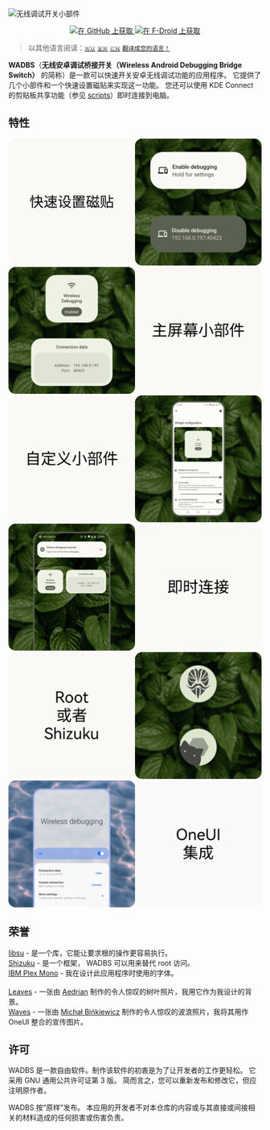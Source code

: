 <img src="./media/banner.png" alt="无线调试开关小部件"/>

<p align="center">
    <a href="https://github.com/Smooth-E/wireless-adb-switch/releases/latest" target="_blank" rel="nofollow noopener">
        <img alt="在 GitHub 上获取" src="media/badge-github.png" width="40%"/>
    </a>
    <a href="https://f-droid.org/ru/packages/com.smoothie.wirelessDebuggingSwitch" target="_blank" rel="nofollow noopener">
        <img alt="在 F-Droid 上获取" src="media/badge-f-droid.png" width="40%"/>
    </a>
</p>

> 以其他语言阅读：[`🇷🇺`](./readme.ru.md) [`🇧🇷`](./readme.pt_br.md) [`🇨🇳`](./readme.zh_cn.md) [`翻译成您的语言！`](./translate.md)


**WADBS**（**无线安卓调试桥接开关（Wireless Android Debugging Bridge Switch）** 的简称）是一款可以快速开关安卓无线调试功能的应用程序。
它提供了几个小部件和一个快速设置磁贴来实现这一功能。 
您还可以使用 KDE Connect 的剪贴板共享功能（参见 [scripts](./scripts)）即时连接到电脑。

## 特性

<img src="./media/feature-qs-tile.zh.png" alt="快速设置磁贴"/>
<img src="./media/feature-widgets.zh.png" alt="主屏幕小部件"/>
<img src="./media/feature-customization.zh.png" alt="自定义小部件"/>
<img src="./media/feature-instant-connection.zh.png" alt="即时连接"/>
<img src="./media/feature-shizuku.zh.png" alt="与 root 或者 Shizuku 工作"/>
<img src="./media/feature-one-ui.zh.png" alt="OneUI 集成"/>

## 荣誉

[libsu](https://github.com/topjohnwu/libsu) - 是一个库，它能让要求根的操作更容易执行。
<br>[Shizuku](https://shizuku.rikka.app/) - 是一个框架， WADBS 可以用来替代 root 访问。
<br>[IBM Plex Mono](https://fonts.google.com/specimen/IBM+Plex+Mono) - 我在设计此应用程序时使用的字体。
<br> <!-- TODO: Please, mention the use of Harmony OS Sans for Chinese imagery here -->
<br>[Leaves](https://unsplash.com/photos/wAU3MfsGPNw) - 一张由 [Aedrian](https://unsplash.com/@aedrian) 制作的令人惊叹的树叶照片，我用它作为我设计的背景。
<br>[Waves](https://unsplash.com/photos/a-close-up-of-a-body-of-water-with-ripples-dujWQFlKE7c) - 一张由 [Michał Bińkiewicz](https://unsplash.com/@binkievitz) 制作的令人惊叹的波浪照片，我将其用作 OneUI 整合的宣传图片。

## 许可

WADBS 是一款自由软件。制作该软件的初衷是为了让开发者的工作更轻松。
它采用 GNU 通用公共许可证第 3 版。 
简而言之，您可以重新发布和修改它，但应注明原作者。

WADBS 按“原样”发布。 
本应用的开发者不对本仓库的内容或与其直接或间接相关的材料造成的任何损害或伤害负责。
